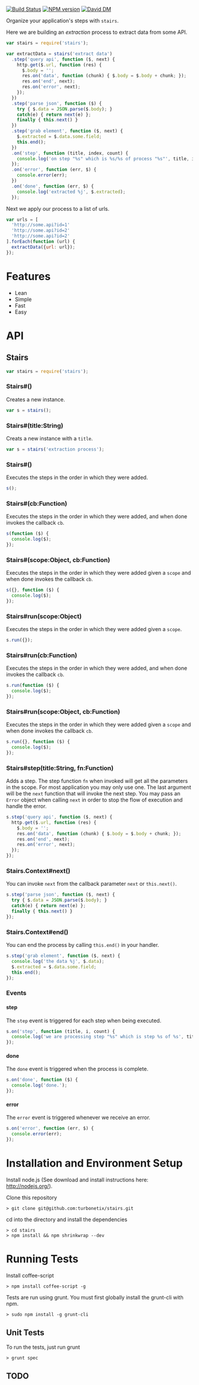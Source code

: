 [![Build Status](https://travis-ci.org/turbonetix/stairs.svg?branch=master)](https://travis-ci.org/turbonetix/stairs)
[![NPM version](https://badge.fury.io/js/stairs.svg)](http://badge.fury.io/js/stairs)
[![David DM](https://david-dm.org/turbonetix/stairs.png)](https://david-dm.org/turbonetix/stairs.png)

Organize your application's steps with `stairs`.

Here we are building an *extraction* process to extract data from some API.

```javascript
var stairs = require('stairs');

var extractData = stairs('extract data')
  .step('query api', function ($, next) {
    http.get($.url, function (res) {
      $.body = '';
      res.on('data', function (chunk) { $.body = $.body + chunk; });
      res.on('end', next);
      res.on('error', next);
    });
  })
  .step('parse json', function ($) {
    try { $.data = JSON.parse($.body); } 
    catch(e) { return next(e) };
    finally { this.next() }
  })
  .step('grab element', function ($, next) {
    $.extracted = $.data.some.field;
    this.end();
  })
  .on('step', function (title, index, count) {
    console.log('on step "%s" which is %s/%s of process "%s"', title, index, count, this.title);
  });
  .on('error', function (err, $) { 
    console.error(err);
  }) 
  .on('done', function (err, $) {
    console.log('extracted %j', $.extracted);
  });
```

Next we apply our process to a list of urls.

```javascript
var urls = [
  'http://some.api?id=1'
  'http://some.api?id=2'
  'http://some.api?id=2'
].forEach(function (url) {
  extractData({url: url});
});
```

# Features

* Lean
* Simple
* Fast
* Easy

# API

## Stairs

```javascript
var stairs = require('stairs');
```

### Stairs#()

Creates a new instance.

```javascript
var s = stairs();
```

### Stairs#(title:String)

Creats a new instance with a `title`.

```javascript
var s = stairs('extraction process');
```

### Stairs#()

Executes the steps in the order in which they were added.

```javascript
s();
```

### Stairs#(cb:Function)

Executes the steps in the order in which they were added, and when done
invokes the callback `cb`.

```javascript
s(function ($) {
  console.log($);
});
```

### Stairs#(scope:Object, cb:Function)

Executes the steps in the order in which they were added given a `scope` and when done
invokes the callback `cb`.

```javascript
s({}, function ($) {
  console.log($);
});
```

### Stairs#run(scope:Object)

Executes the steps in the order in which they were added given a `scope`.

```javascript
s.run({});
```

### Stairs#run(cb:Function)

Executes the steps in the order in which they were added, and when done
invokes the callback `cb`.

```javascript
s.run(function ($) {
  console.log($);
});
```

### Stairs#run(scope:Object, cb:Function)

Executes the steps in the order in which they were added given a `scope` and when done
invokes the callback `cb`.

```javascript
s.run({}, function ($) {
  console.log($);
});
```

### Stairs#step(title:String, fn:Function)

Adds a step.  The step function `fn` when invoked will get all
the parameters in the scope.  For most application you may only use
one.  The last argument will be the `next` function that will invoke the
next step.  You may pass an `Error` object when calling `next` in order to
stop the flow of execution and handle the error.

```javascript
s.step('query api', function ($, next) {
  http.get($.url, function (res) {
    $.body = '';
    res.on('data', function (chunk) { $.body = $.body + chunk; });
    res.on('end', next);
    res.on('error', next);
  });
});
```

### Stairs.Context#next()

You can invoke `next` from the callback parameter `next` or `this.next()`.

```javascript
s.step('parse json', function ($, next) {
  try { $.data = JSON.parse($.body); } 
  catch(e) { return next(e) };
  finally { this.next() }
});
```

### Stairs.Context#end()

You can end the process by calling `this.end()` in your handler.

```javascript
s.step('grab element', function ($, next) {
  console.log('the data %j', $.data);
  $.extracted = $.data.some.field;
  this.end();
});
```

### Events

#### step

The `step` event is triggered for each step when being executed.

```javascript
s.on('step', function (title, i, count) {
  console.log('we are processing step "%s" which is step %s of %s', title, i, count);
});
```

#### done

The `done` event is triggered when the process is complete.

```javascript
s.on('done', function ($) {
  console.log('done.');
});
```

#### error

The `error` event is triggered whenever we receive an error.

```javascript
s.on('error', function (err, $) {
  console.error(err);
});
```

# Installation and Environment Setup

Install node.js (See download and install instructions here: http://nodejs.org/).

Clone this repository

    > git clone git@github.com:turbonetix/stairs.git

cd into the directory and install the dependencies

    > cd stairs
    > npm install && npm shrinkwrap --dev

# Running Tests

Install coffee-script

    > npm install coffee-script -g

Tests are run using grunt.  You must first globally install the grunt-cli with npm.

    > sudo npm install -g grunt-cli

## Unit Tests

To run the tests, just run grunt

    > grunt spec

## TODO
